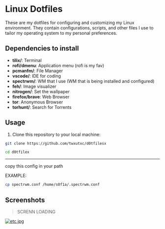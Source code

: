 # Linux Dotfiles

These are my dotfiles for configuring and customizing my Linux environment. They contain configurations, scripts, and other files I use to tailor my operating system to my personal preferences.

## Dependencies to install

- **tilix/**: Terminal 
- **rofi/dmenu**: Application menu (rofi is my fav)
- **pcmanfm/**: File Manager
- **vscode/**: IDE for coding 
- **spectrwm/**: WM that I use (WM that is being installed and configured)
- **feh/**: Image visualizer 
- **nitrogen/**: Set the wallpaper
- **firefox/brave**: Web Browser
- **tor**: Anonymous Browser 
- **torhunt/**: Search for Torrents


## Usage

1. Clone this repository to your local machine:

```bash
git clone https://github.com/twxutxc/d0tfilesx

cd d0tfilex
```

<hr>

copy this config in your path 

EXAMPLE:
```bash
cp spectrwm.conf /home/s0f1a/.spectrwm.conf
```

## Screenshots

> SCRENN LOADING

[![etc.jpg](https://i.postimg.cc/LsXN53gL/etc.jpg)](https://postimg.cc/qNP8ZnLv)
